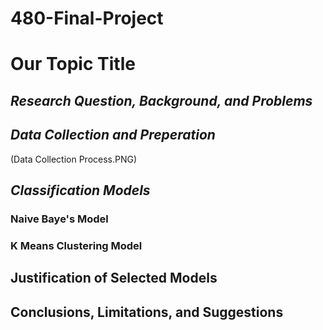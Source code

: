 # 480-Final-Project

# Our Topic Title 

## *Research Question, Background, and Problems*

## *Data Collection and Preperation*

(Data Collection Process.PNG)

## *Classification Models*

### Naive Baye's Model

### K Means Clustering Model 

## Justification of Selected Models

## Conclusions, Limitations, and Suggestions
